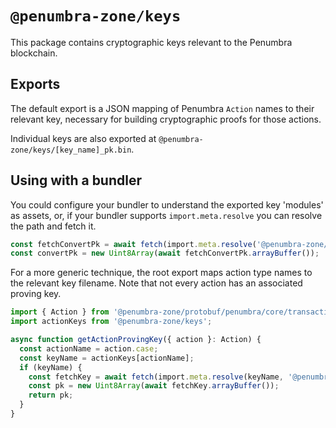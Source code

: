 # `@penumbra-zone/keys`

This package contains cryptographic keys relevant to the Penumbra blockchain.

## Exports

The default export is a JSON mapping of Penumbra `Action` names to their
relevant key, necessary for building cryptographic proofs for those actions.

Individual keys are also exported at `@penumbra-zone/keys/[key_name]_pk.bin`.

## Using with a bundler

You could configure your bundler to understand the exported key 'modules' as
assets, or, if your bundler supports `import.meta.resolve` you can resolve the
path and fetch it.

```ts
const fetchConvertPk = await fetch(import.meta.resolve('@penumbra-zone/keys/convert_pk.bin'));
const convertPk = new Uint8Array(await fetchConvertPk.arrayBuffer());
```

For a more generic technique, the root export maps action type names to the
relevant key filename. Note that not every action has an associated proving key.

```ts
import { Action } from '@penumbra-zone/protobuf/penumbra/core/transaction/v1/transaction_pb';
import actionKeys from '@penumbra-zone/keys';

async function getActionProvingKey({ action }: Action) {
  const actionName = action.case;
  const keyName = actionKeys[actionName];
  if (keyName) {
    const fetchKey = await fetch(import.meta.resolve(keyName, '@penumbra-zone/keys'));
    const pk = new Uint8Array(await fetchKey.arrayBuffer());
    return pk;
  }
}
```
